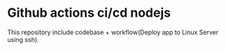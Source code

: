 # Github actions ci/cd nodejs

This repository include codebase + workflow(Deploy app to Linux Server using ssh).
